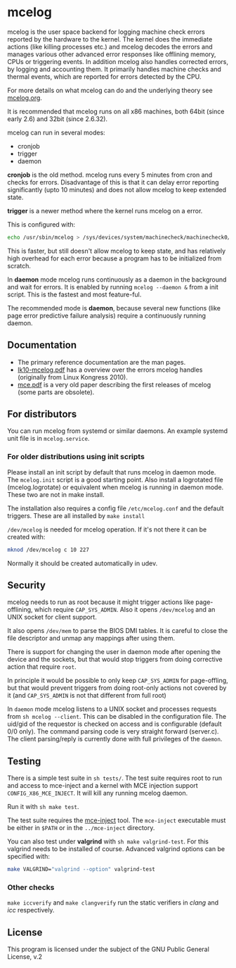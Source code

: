 # mcelog

mcelog is the user space backend for logging machine check errors reported
by the hardware to the kernel. The kernel does the immediate actions
(like killing processes etc.) and mcelog decodes the errors and manages
various other advanced error responses like offlining memory, CPUs or triggering
events. In addition mcelog also handles corrected errors, by logging and
accounting them.
It primarily handles machine checks and thermal events, which are reported
for errors detected by the CPU.

For more details on what mcelog can do and the underlying theory
see [mcelog.org](http://www.mcelog.org).

It is recommended that mcelog runs on all x86 machines, both 64bit
(since early 2.6) and 32bit (since 2.6.32).

mcelog can run in several modes:

- cronjob
- trigger
- daemon

**cronjob** is the old method. mcelog runs every 5 minutes from cron and checks
for errors. Disadvantage of this is that it can delay error reporting
significantly (upto 10 minutes) and does not allow mcelog to keep extended state.

**trigger** is a newer method where the kernel runs mcelog on a error.

This is configured with:
```sh
echo /usr/sbin/mcelog > /sys/devices/system/machinecheck/machinecheck0/trigger
```
This is faster, but still doesn't allow mcelog to keep state,
and has relatively high overhead for each error because a program has
to be initialized from scratch.

In **daemon** mode mcelog runs continuously as a daemon in the background and
wait for errors. It is enabled by running `mcelog --daemon &`
from a init script. This is the fastest and most feature-ful.

The recommended mode is **daemon**, because several new functions (like page
error predictive failure analysis) require a continuously running daemon.

## Documentation

- The primary reference documentation are the man pages.
- [lk10-mcelog.pdf](lk10-mcelog.pdf)
  has a overview over the errors mcelog handles (originally from Linux Kongress 2010).
- [mce.pdf](mce.pdf)
  is a very old paper describing the first releases of mcelog (some parts are obsolete).

## For distributors

You can run mcelog from systemd or similar daemons. An example systemd unit
file is in `mcelog.service`.

### For older distributions using init scripts

Please install an init script by default that runs mcelog in daemon mode.
The `mcelog.init` script is a good starting point. Also install a
logrotated file (mcelog.logrotate) or equivalent when mcelog is running
in daemon mode.
These two are not in make install.

The installation also requires a config file `/etc/mcelog.conf` and the default
triggers. These are all installed by `make install`

`/dev/mcelog` is needed for mcelog operation. If it's not there it can be
created with:
```sh
mknod /dev/mcelog c 10 227
```

Normally it should be created automatically in udev.

## Security

mcelog needs to run as root because it might trigger actions like
page-offlining, which require `CAP_SYS_ADMIN`. Also it opens `/dev/mcelog`
and an UNIX socket for client support.

It also opens `/dev/mem` to parse the BIOS DMI tables. It is careful to close
the file descriptor and unmap any mappings after using them.

There is support for changing the user in daemon mode after opening the device
and the sockets, but that would stop triggers from doing corrective action
that require `root`.

In principle it would be possible to only keep `CAP_SYS_ADMIN` for page-offling,
but that would prevent triggers from doing root-only actions not covered by
it (and `CAP_SYS_ADMIN` is not that different from full root)

In `daemon` mode mcelog listens to a UNIX socket and processes requests from
`sh mcelog --client`. This can be disabled in the configuration file.
The uid/gid of the requestor is checked on access and is configurable
(default 0/0 only). The command parsing code is very straight forward
(server.c). The client parsing/reply is currently done with full privileges
of the `daemon`.

## Testing

There is a simple test suite in `sh tests/`. The test suite requires root to
run and access to mce-inject and a kernel with MCE injection support
`CONFIG_X86_MCE_INJECT`.  It will kill any running mcelog daemon.

Run it with `sh make test`.

The test suite requires the
[mce-inject](git://git.kernel.org/pub/utils/cpu/mce/mce-inject.git) tool.
The `mce-inject` executable must be either in `$PATH` or in the
`../mce-inject` directory.

You can also test under **valgrind** with `sh make valgrind-test`. For this
valgrind needs to be installed of course. Advanced valgrind options can be
specified with:
```sh
make VALGRIND="valgrind --option" valgrind-test
```

### Other checks

`make iccverify` and `make clangverify` run the static verifiers in *clang*
and *icc* respectively.

## License

This program is licensed under the subject of the GNU Public General
License, v.2
